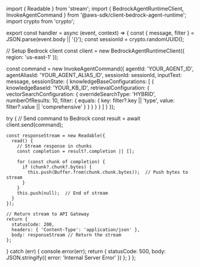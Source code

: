 import { Readable } from 'stream';
import { BedrockAgentRuntimeClient, InvokeAgentCommand } from '@aws-sdk/client-bedrock-agent-runtime';
import crypto from 'crypto';

export const handler = async (event, context) => {
  const { message, filter } = JSON.parse(event.body || '{}');
  const sessionId = crypto.randomUUID();
  
  // Setup Bedrock client
  const client = new BedrockAgentRuntimeClient({ region: 'us-east-1' });

  const command = new InvokeAgentCommand({
    agentId: 'YOUR_AGENT_ID',
    agentAliasId: 'YOUR_AGENT_ALIAS_ID',
    sessionId: sessionId,
    inputText: message,
    sessionState: {
      knowledgeBaseConfigurations: [
        {
          knowledgeBaseId: 'YOUR_KB_ID',
          retrievalConfiguration: {
            vectorSearchConfiguration: {
              overrideSearchType: 'HYBRID',
              numberOfResults: 10,
              filter: {
                equals: {
                  key: filter?.key || 'type',
                  value: filter?.value || 'comprehensive'
                }
              }
            }
          }
        }
      ]
    }
  });

  try {
    // Send command to Bedrock
    const result = await client.send(command);

    const responseStream = new Readable({
      read() {
        // Stream response in chunks
        const completion = result?.completion || [];
        
        for (const chunk of completion) {
          if (chunk?.chunk?.bytes) {
            this.push(Buffer.from(chunk.chunk.bytes));  // Push bytes to stream
          }
        }
        this.push(null);  // End of stream
      }
    });

    // Return stream to API Gateway
    return {
      statusCode: 200,
      headers: { 'Content-Type': 'application/json' },
      body: responseStream // Return the stream
    };
    
  } catch (err) {
    console.error(err);
    return {
      statusCode: 500,
      body: JSON.stringify({ error: 'Internal Server Error' })
    };
  }
};
